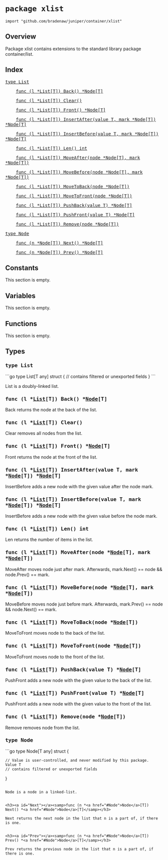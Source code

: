 # `package xlist`

```
import "github.com/bradenaw/juniper/container/xlist"
```

## Overview

Package xlist contains extensions to the standard library package container/list.


## Index

<samp><a href="#List">type List</a></samp>

<samp>&nbsp;&nbsp;&nbsp;&nbsp;<a href="#Back">func (l *List[T]) Back() *Node[T]</a></samp>

<samp>&nbsp;&nbsp;&nbsp;&nbsp;<a href="#Clear">func (l *List[T]) Clear()</a></samp>

<samp>&nbsp;&nbsp;&nbsp;&nbsp;<a href="#Front">func (l *List[T]) Front() *Node[T]</a></samp>

<samp>&nbsp;&nbsp;&nbsp;&nbsp;<a href="#InsertAfter">func (l *List[T]) InsertAfter(value T, mark *Node[T]) *Node[T]</a></samp>

<samp>&nbsp;&nbsp;&nbsp;&nbsp;<a href="#InsertBefore">func (l *List[T]) InsertBefore(value T, mark *Node[T]) *Node[T]</a></samp>

<samp>&nbsp;&nbsp;&nbsp;&nbsp;<a href="#Len">func (l *List[T]) Len() int</a></samp>

<samp>&nbsp;&nbsp;&nbsp;&nbsp;<a href="#MoveAfter">func (l *List[T]) MoveAfter(node *Node[T], mark *Node[T])</a></samp>

<samp>&nbsp;&nbsp;&nbsp;&nbsp;<a href="#MoveBefore">func (l *List[T]) MoveBefore(node *Node[T], mark *Node[T])</a></samp>

<samp>&nbsp;&nbsp;&nbsp;&nbsp;<a href="#MoveToBack">func (l *List[T]) MoveToBack(node *Node[T])</a></samp>

<samp>&nbsp;&nbsp;&nbsp;&nbsp;<a href="#MoveToFront">func (l *List[T]) MoveToFront(node *Node[T])</a></samp>

<samp>&nbsp;&nbsp;&nbsp;&nbsp;<a href="#PushBack">func (l *List[T]) PushBack(value T) *Node[T]</a></samp>

<samp>&nbsp;&nbsp;&nbsp;&nbsp;<a href="#PushFront">func (l *List[T]) PushFront(value T) *Node[T]</a></samp>

<samp>&nbsp;&nbsp;&nbsp;&nbsp;<a href="#Remove">func (l *List[T]) Remove(node *Node[T])</a></samp>

<samp><a href="#Node">type Node</a></samp>

<samp>&nbsp;&nbsp;&nbsp;&nbsp;<a href="#Next">func (n *Node[T]) Next() *Node[T]</a></samp>

<samp>&nbsp;&nbsp;&nbsp;&nbsp;<a href="#Prev">func (n *Node[T]) Prev() *Node[T]</a></samp>


## Constants

This section is empty.

## Variables

This section is empty.

## Functions

This section is empty.

## Types

<h3><a id="List"></a><samp>type List</samp></h3>
```go
type List[T any] struct {
	// contains filtered or unexported fields
}
```

List is a doubly-linked list.


<h3><a id="Back"></a><samp>func (l *<a href="#List">List</a>[T]) Back() *<a href="#Node">Node</a>[T]</samp></h3>

Back returns the node at the back of the list.


<h3><a id="Clear"></a><samp>func (l *<a href="#List">List</a>[T]) Clear()</samp></h3>

Clear removes all nodes from the list.


<h3><a id="Front"></a><samp>func (l *<a href="#List">List</a>[T]) Front() *<a href="#Node">Node</a>[T]</samp></h3>

Front returns the node at the front of the list.


<h3><a id="InsertAfter"></a><samp>func (l *<a href="#List">List</a>[T]) InsertAfter(value T, mark *<a href="#Node">Node</a>[T]) *<a href="#Node">Node</a>[T]</samp></h3>

InsertBefore adds a new node with the given value after the node mark.


<h3><a id="InsertBefore"></a><samp>func (l *<a href="#List">List</a>[T]) InsertBefore(value T, mark *<a href="#Node">Node</a>[T]) *<a href="#Node">Node</a>[T]</samp></h3>

InsertBefore adds a new node with the given value before the node mark.


<h3><a id="Len"></a><samp>func (l *<a href="#List">List</a>[T]) Len() int</samp></h3>

Len returns the number of items in the list.


<h3><a id="MoveAfter"></a><samp>func (l *<a href="#List">List</a>[T]) MoveAfter(node *<a href="#Node">Node</a>[T], mark *<a href="#Node">Node</a>[T])</samp></h3>

MoveAfter moves node just after mark. Afterwards, mark.Next() == node && node.Prev() == mark.


<h3><a id="MoveBefore"></a><samp>func (l *<a href="#List">List</a>[T]) MoveBefore(node *<a href="#Node">Node</a>[T], mark *<a href="#Node">Node</a>[T])</samp></h3>

MoveBefore moves node just before mark. Afterwards, mark.Prev() == node && node.Next() == mark.


<h3><a id="MoveToBack"></a><samp>func (l *<a href="#List">List</a>[T]) MoveToBack(node *<a href="#Node">Node</a>[T])</samp></h3>

MoveToFront moves node to the back of the list.


<h3><a id="MoveToFront"></a><samp>func (l *<a href="#List">List</a>[T]) MoveToFront(node *<a href="#Node">Node</a>[T])</samp></h3>

MoveToFront moves node to the front of the list.


<h3><a id="PushBack"></a><samp>func (l *<a href="#List">List</a>[T]) PushBack(value T) *<a href="#Node">Node</a>[T]</samp></h3>

PushFront adds a new node with the given value to the back of the list.


<h3><a id="PushFront"></a><samp>func (l *<a href="#List">List</a>[T]) PushFront(value T) *<a href="#Node">Node</a>[T]</samp></h3>

PushFront adds a new node with the given value to the front of the list.


<h3><a id="Remove"></a><samp>func (l *<a href="#List">List</a>[T]) Remove(node *<a href="#Node">Node</a>[T])</samp></h3>

Remove removes node from the list.


<h3><a id="Node"></a><samp>type Node</samp></h3>
```go
type Node[T any] struct {

	// Value is user-controlled, and never modified by this package.
	Value T
	// contains filtered or unexported fields
}
```

Node is a node in a linked-list.


<h3><a id="Next"></a><samp>func (n *<a href="#Node">Node</a>[T]) Next() *<a href="#Node">Node</a>[T]</samp></h3>

Next returns the next node in the list that n is a part of, if there is one.


<h3><a id="Prev"></a><samp>func (n *<a href="#Node">Node</a>[T]) Prev() *<a href="#Node">Node</a>[T]</samp></h3>

Prev returns the previous node in the list that n is a part of, if there is one.


